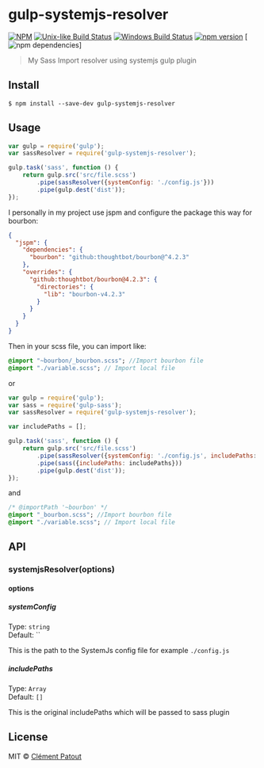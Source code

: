 # gulp-systemjs-resolver
[![NPM](https://nodei.co/npm/gulp-systemjs-resolver.png?downloads=true&downloadRank=true)](https://nodei.co/npm/gulp-systemjs-resolver/)
[![Unix-like Build Status](https://travis-ci.org/clempat/gulp-systemjs-resolver.svg?branch=master)](https://travis-ci.org/clempat/gulp-systemjs-resolver) [![Windows Build Status](https://ci.appveyor.com/api/projects/status/github/clempat/gulp-systemjs-resolver?svg=true&branch=master)](https://ci.appveyor.com/project/clempat/gulp-systemjs-resolver) [![npm version](https://badge.fury.io/js/gulp-systemjs-resolver.svg)](http://badge.fury.io/js/gulp-systemjs-resolver) [![npm dependencies](https://david-dm.org/clempat/gulp-systemjs-resolver.svg)]

> My Sass Import resolver using systemjs gulp plugin

## Install

```
$ npm install --save-dev gulp-systemjs-resolver
```


## Usage

```js
var gulp = require('gulp');
var sassResolver = require('gulp-systemjs-resolver');

gulp.task('sass', function () {
	return gulp.src('src/file.scss')
		.pipe(sassResolver({systemConfig: './config.js'}))
		.pipe(gulp.dest('dist'));
});
```

I personally in my project use jspm and configure the package this way for bourbon:
```json
{
  "jspm": {
    "dependencies": {
      "bourbon": "github:thoughtbot/bourbon@^4.2.3"
    },
    "overrides": {
      "github:thoughtbot/bourbon@4.2.3": {
        "directories": {
          "lib": "bourbon-v4.2.3"
        }
      }
    }
  }
}
```

Then in your scss file, you can import like:

```sass
@import "~bourbon/_bourbon.scss"; //Import bourbon file
@import "./variable.scss"; // Import local file
```

or

```js
var gulp = require('gulp');
var sass = require('gulp-sass');
var sassResolver = require('gulp-systemjs-resolver');

var includePaths = [];

gulp.task('sass', function () {
	return gulp.src('src/file.scss')
		.pipe(sassResolver({systemConfig: './config.js', includePaths: includePaths}))
		.pipe(sass({includePaths: includePaths}))
		.pipe(gulp.dest('dist'));
});
```

and

```sass
/* @importPath '~bourbon' */
@import "_bourbon.scss"; //Import bourbon file
@import "./variable.scss"; // Import local file
```

## API

### systemjsResolver(options)

#### options

##### systemConfig

Type: `string`  
Default: ``

This is the path to the SystemJs config file for example `./config.js`

##### includePaths

Type: `Array`  
Default: `[]`

This is the original includePaths which will be passed to sass plugin


## License

MIT © [Clément Patout](https://github.com/clempat)
